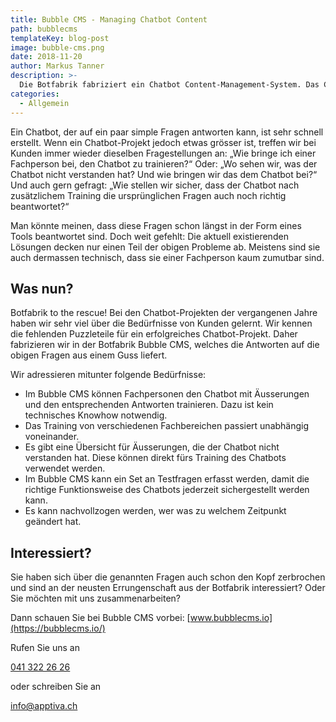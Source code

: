 ```yaml
---
title: Bubble CMS - Managing Chatbot Content
path: bubblecms
templateKey: blog-post
image: bubble-cms.png
date: 2018-11-20
author: Markus Tanner
description: >-
  Die Botfabrik fabriziert ein Chatbot Content-Management-System. Das CMS ist die Antwort auf Fragen, welche bei jedem grösseren Chatbot-Projekt entstehen.
categories:
  - Allgemein
---
```


Ein Chatbot, der auf ein paar simple Fragen antworten kann, ist sehr schnell erstellt. Wenn ein Chatbot-Projekt jedoch etwas grösser ist, treffen wir bei Kunden immer wieder dieselben Fragestellungen an: „Wie bringe ich einer Fachperson bei, den Chatbot zu trainieren?“ Oder: „Wo sehen wir, was der Chatbot nicht verstanden hat? Und wie bringen wir das dem Chatbot bei?“ Und auch gern gefragt: „Wie stellen wir sicher, dass der Chatbot nach zusätzlichem Training die ursprünglichen Fragen auch noch richtig beantwortet?“

Man könnte meinen, dass diese Fragen schon längst in der Form eines Tools beantwortet sind. Doch weit gefehlt: Die aktuell existierenden Lösungen decken nur einen Teil der obigen Probleme ab. Meistens sind sie auch dermassen technisch, dass sie einer Fachperson kaum zumutbar sind.

## Was nun?

Botfabrik to the rescue! Bei den Chatbot-Projekten der vergangenen Jahre haben wir sehr viel über die Bedürfnisse von Kunden gelernt. Wir kennen die fehlenden Puzzleteile für ein erfolgreiches Chatbot-Projekt. Daher fabrizieren wir in der Botfabrik Bubble CMS, welches die Antworten auf die obigen Fragen aus einem Guss liefert.

Wir adressieren mitunter folgende Bedürfnisse:

* Im Bubble CMS können Fachpersonen den Chatbot mit Äusserungen und den entsprechenden Antworten trainieren. Dazu ist kein technisches Knowhow notwendig.
* Das Training von verschiedenen Fachbereichen passiert unabhängig voneinander.
* Es gibt eine Übersicht für Äusserungen, die der Chatbot nicht verstanden hat. Diese können direkt fürs Training des Chatbots verwendet werden.
* Im Bubble CMS kann ein Set an Testfragen erfasst werden, damit die richtige Funktionsweise des Chatbots jederzeit sichergestellt werden kann.
* Es kann nachvollzogen werden, wer was zu welchem Zeitpunkt geändert hat.

## Interessiert?

Sie haben sich über die genannten Fragen auch schon den Kopf zerbrochen und sind an der neusten Errungenschaft aus der Botfabrik interessiert? Oder Sie möchten mit uns zusammenarbeiten?

Dann schauen Sie bei Bubble CMS vorbei: [www.bubblecms.io](https://bubblecms.io/)

Rufen Sie uns an

[041 322 26 26](tel:+41413222626)

oder schreiben Sie an

[info@­apptiva.ch](mailto:info@apptiva.ch)
